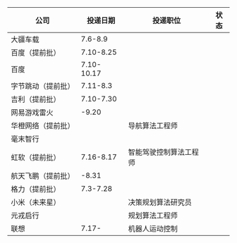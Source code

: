 | 公司               | 投递日期   | 投递职位               | 状态 |
| ------------------ | ---------- | ---------------------- | ---- |
| 大疆车载           | 7.6-8.9    |                        |      |
| 百度（提前批）     | 7.10-8.25  |                        |      |
| 百度               | 7.10-10.17 |                        |      |
| 字节跳动（提前批） | 7.11-8.3   |                        |      |
| 吉利（提前批）     | 7.10-7.30  |                        |      |
| 网易游戏雷火       | -9.20      |                        |      |
| 华橙网络（提前批） |            | 导航算法工程师         |      |
| 毫末智行           |            |                        |      |
| 虹软（提前批）     | 7.16-8.17  | 智能驾驶控制算法工程师 |      |
| 航天飞鹏（提前批） | -8.31      |                        |      |
| 格力（提前批）     | 7.3-7.28   |                        |      |
| 小米（未来星）     |            | 决策规划算法研究员     |      |
| 元戎启行           |            | 规划算法工程师         |      |
| 联想               | 7.17-      | 机器人运动控制                       |      |
